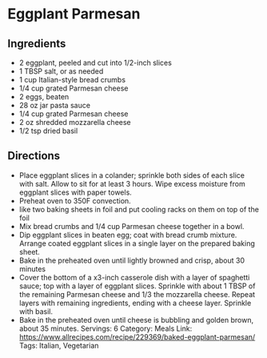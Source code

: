 # Eggplant Parmesan
## Ingredients
- 2 eggplant, peeled and cut into 1/2-inch slices
- 1 TBSP salt, or as needed
- 1 cup Italian-style bread crumbs
- 1/4 cup grated Parmesan cheese
- 2 eggs, beaten
- 28 oz jar pasta sauce
- 1/4 cup grated Parmesan cheese
- 2 oz shredded mozzarella cheese
- 1/2 tsp dried basil
## Directions
- Place eggplant slices in a colander; sprinkle both sides of each slice with salt. Allow to sit for at least 3 hours. Wipe excess moisture from eggplant slices with paper towels.
- Preheat oven to 350F convection.
- like two baking sheets in foil and put cooling racks on them on top of the foil
- Mix bread crumbs and 1/4 cup Parmesan cheese together in a bowl.
- Dip eggplant slices in beaten egg; coat with bread crumb mixture. Arrange coated eggplant slices in a single layer on the prepared baking sheet.
- Bake in the preheated oven until lightly browned and crisp, about 30 minutes
- Cover the bottom of a x3-inch casserole dish with a layer of spaghetti sauce; top with a layer of eggplant slices. Sprinkle with about 1 TBSP of the remaining Parmesan cheese and 1/3 the mozzarella cheese. Repeat layers with remaining ingredients, ending with a cheese layer. Sprinkle with basil.
- Bake in the preheated oven until cheese is bubbling and golden brown, about 35 minutes.
Servings: 6
Category: Meals
Link: https://www.allrecipes.com/recipe/229369/baked-eggplant-parmesan/
Tags: Italian, Vegetarian
